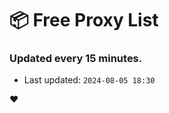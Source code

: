 # :package: Free Proxy List
### Updated every 15 minutes.

- Last updated: `2024-08-05 18:30`

:heart:
